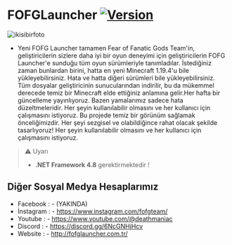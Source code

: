 # FOFGLauncher [![Version](https://img.shields.io/github/v/release/fearoffanaticgodsteam/FOFGLauncher.svg)](https://github.com/fearoffanaticgodsteam/FOFGLauncher/releases/latest) 

![ikisibirfoto](https://user-images.githubusercontent.com/129851841/235326494-93278956-8381-47a4-b792-e12a66dff927.png)

- Yeni FOFG Launcher tamamen Fear of Fanatic Gods Team'in, geliştiricilerin sizlere daha iyi bir oyun deneyimi için geliştiricilerin FOFG Launcher'e sunduğu tüm oyun sürümleriyle tanımladılar. İstediğiniz zaman bunlardan birini, hatta en yeni Minecraft 1.19.4'u bile yükleyebilirsiniz. Hata ve hatta diğeri sürümleri bile yükleyebilirsiniz. Tüm dosyalar geliştiricinin sunucularından indirilir, bu da mükemmel derecede temiz bir Minecraft elde ettiğiniz anlamına gelir.Her hafta bir güncelleme yayınlıyoruz. Bazen yamalarımız sadece hata düzeltmeleridir. Her şeyin kullanılabilir olmasını ve her kullanıcı için çalışmasını istiyoruz.
Bu projede temiz bir görünüm sağlamak önceliğimizdir. Her şeyi sezgisel ve olabildiğince rahat olacak şekilde tasarlıyoruz! Her şeyin kullanılabilir olmasını ve her kullanıcı için çalışmasını istiyoruz. 

> ⚠️ Uyarı
> - **.NET Framework 4.8** gerektirmektedir !



## Diğer Sosyal Medya Hesaplarımız
* Facebook :      - (YAKINDA)
* İnstagram :     - https://www.instagram.com/fofgteam/
* Youtube :       - https://www.youtube.com/@deathmaniac
* Discord :       - https://discord.gg/6NcGNHjHcv
* Website :       - http://fofglauncher.com.tr/
